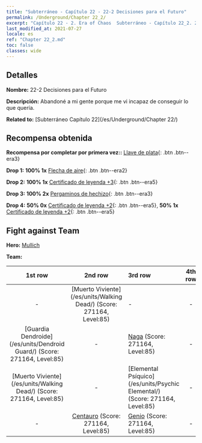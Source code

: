 ```yaml
---
title: "Subterráneo - Capítulo 22 - 22-2 Decisiones para el Futuro"
permalink: /Underground/Chapter 22_2/
excerpt: "Capítulo 22 - 2. Era of Chaos  Subterráneo - Capítulo 22_2. 22-2 Decisiones para el Futuro"
last_modified_at: 2021-07-27
locale: es
ref: "Chapter 22_2.md"
toc: false
classes: wide
---
```


## Detalles

 **Nombre:** 22-2 Decisiones para el Futuro

 **Descripción:** Abandoné a mi gente porque me vi incapaz de conseguir lo que quería.

 **Related to:** [Subterráneo Capítulo 22](/es/Underground/Chapter 22/)

## Recompensa obtenida

 **Recompensa por completar por primera vez::** [Llave de plata](/ItemsES/con_693/){: .btn .btn--era3}

 **Drop 1:** **100% 1x** [Flecha de aire](/ItemsES/her_449/){: .btn .btn--era2}

 **Drop 2:** **100% 1x** [Certificado de leyenda +3](/ItemsES/mat_88/){: .btn .btn--era5}

 **Drop 3:** **100% 2x** [Pergaminos de hechizo](/ItemsES/con_694/){: .btn .btn--era3}

 **Drop 4:** **50% 0x** [Certificado de leyenda +2](/ItemsES/mat_81/){: .btn .btn--era5}, **50% 1x** [Certificado de leyenda +2](/ItemsES/mat_81/){: .btn .btn--era5}


## Fight against Team
 **Hero:** [Mullich](/es/heroes/Mullich/)

 **Team:**


  | 1st row | 2nd row | 3rd row | 4th row |
  |:----:|:----:|:----|:----:|
  | - | [Muerto Viviente](/es/units/Walking Dead/) (Score: 271164, Level:85)  | - | - |
  | [Guardia Dendroide](/es/units/Dendroid Guard/) (Score: 271164, Level:85)  | - | [Naga](/es/units/Naga/) (Score: 271164, Level:85)  | - |
  | [Muerto Viviente](/es/units/Walking Dead/) (Score: 271164, Level:85)  | - | [Elemental Psíquico](/es/units/Psychic Elemental/) (Score: 271164, Level:85)  | - |
  | - | [Centauro](/es/units/Centaur/) (Score: 271164, Level:85)  | [Genio](/es/units/Genie/) (Score: 271164, Level:85)  | - |


